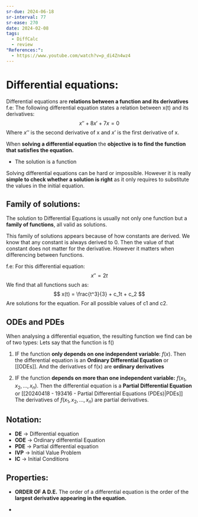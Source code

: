 ```yaml
---
sr-due: 2024-06-18
sr-interval: 77
sr-ease: 270
date: 2024-02-08
tags:
  - DiffCalc
  - review
"References:":
  - https://www.youtube.com/watch?v=p_di4Zn4wz4
---
```

# Differential equations:

Differential equations are **relations between a function and its derivatives**
f.e: 
	The following differential equation states a relation between x(t) and its derivatives:
	$$
	x'' + 8x' + 7x = 0
	$$
	Where $x’’$ is the second derivative of x and $x’$ is the first derivative of x. 

When **solving a differential equation** the **objective is to find the function that satisfies the equation.** 
+ The solution is a function

Solving differential equations can be hard or impossible. However it is really **simple to check whether a solution is right** as it only requires to substitute the values in the initial equation. 

## Family of solutions:

The solution to Differential Equations is usually not only one function but a **family of functions**, all valid as solutions. 

This family of solutions appears because of how constants are derived. We know that any constant is always derived to 0. Then the value of that constant does not matter for the derivative. However it matters when differencing between functions. 

f.e: 
	For this differential equation: 
	$$
	x'' = 2t
	$$
	We find that all functions such as: 
	$$
	x(t) = \frac{t^3}{3} + c_1t + c_2
	$$
	Are solutions for the equation. For all possible values of c1 and c2.

## ODEs and PDEs
When analysing a differential equation, the resulting function we find can be of two types: 
Lets say that the function is f()
1. IF the function **only depends on one independent variable**: $f(x)$. Then the differential equation is an **Ordinary Differential Equation** or [[ODEs]].
   And the derivatives of f(x) are **ordinary derivatives**
   
2. IF the function **depends on more than one independent variable:** $f(x_1,x_2,...,x_n)$. 
   Then the differential equation is a **Partial Differential Equation** or [[20240418 - 193416 - Partial Differential Equations (PDEs)|PDEs]]
   The derivatives of $f(x_1,x_2,…,x_n)$ are partial derivatives. 
## Notation: 

+ **DE** → Differential equation
+ **ODE** → Ordinary differential Equation
+ **PDE** → Partial differential equation
+ **IVP** → Initial Value Problem
+ **IC** → Initial Conditions

## Properties:

+ **ORDER OF A D.E.** 
  The order of a differential equation is the order of the **largest derivative appearing in the equation.** 

+ 